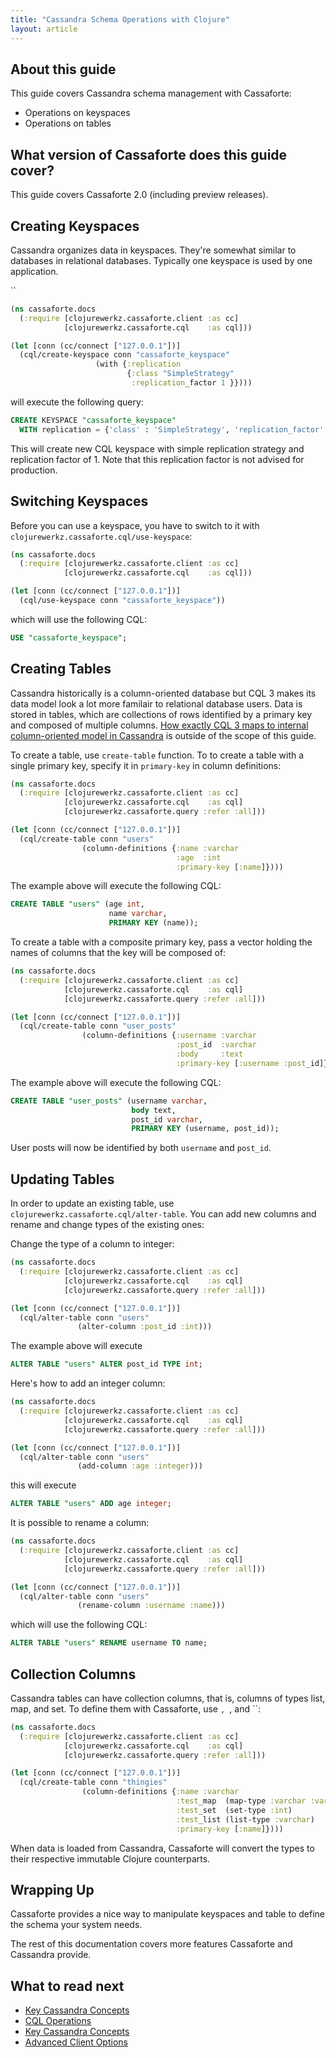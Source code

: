 ```yaml
---
title: "Cassandra Schema Operations with Clojure"
layout: article
---
```


## About this guide

This guide covers Cassandra schema management with Cassaforte:

 * Operations on keyspaces
 * Operations on tables


## What version of Cassaforte does this guide cover?

This guide covers Cassaforte 2.0 (including preview releases).


## Creating Keyspaces

Cassandra organizes data in keyspaces. They're somewhat similar to
databases in relational databases. Typically one keyspace is used by
one application.

``

```clj
(ns cassaforte.docs
  (:require [clojurewerkz.cassaforte.client :as cc]
            [clojurewerkz.cassaforte.cql    :as cql]))

(let [conn (cc/connect ["127.0.0.1"])]
  (cql/create-keyspace conn "cassaforte_keyspace"
                   (with {:replication
                          {:class "SimpleStrategy"
                           :replication_factor 1 }})))
```

will execute the following query:

```sql
CREATE KEYSPACE "cassaforte_keyspace"
  WITH replication = {'class' : 'SimpleStrategy', 'replication_factor' : 1};
```

This will create new CQL keyspace with simple replication strategy and
replication factor of 1. Note that this replication factor is not
advised for production.

## Switching Keyspaces

Before you can use a keyspace, you have to switch to it with
`clojurewerkz.cassaforte.cql/use-keyspace`:

```clj
(ns cassaforte.docs
  (:require [clojurewerkz.cassaforte.client :as cc]
            [clojurewerkz.cassaforte.cql    :as cql]))

(let [conn (cc/connect ["127.0.0.1"])]
  (cql/use-keyspace conn "cassaforte_keyspace"))
```

which will use the following CQL:

```sql
USE "cassaforte_keyspace";
```


## Creating Tables

Cassandra historically is a column-oriented database but CQL 3 makes its data
model look a lot more familair to relational database users. Data is stored
in tables, which are collections of rows identified by a primary key and composed
of multiple columns. [How exactly CQL 3 maps to internal column-oriented model in Cassandra](http://www.opensourceconnections.com/blog/2013/07/24/understanding-how-cql3-maps-to-cassandras-internal-data-structure/) is outside of the scope of this guide.

To create a table, use `create-table` function.
To to create a table with a single primary key, specify
it in `primary-key` in column definitions:

```clj
(ns cassaforte.docs
  (:require [clojurewerkz.cassaforte.client :as cc]
            [clojurewerkz.cassaforte.cql    :as cql]
            [clojurewerkz.cassaforte.query :refer :all]))

(let [conn (cc/connect ["127.0.0.1"])]
  (cql/create-table conn "users"
                (column-definitions {:name :varchar
                                     :age  :int
                                     :primary-key [:name]})))
```

The example above will execute the following CQL:

```sql
CREATE TABLE "users" (age int,
                      name varchar,
                      PRIMARY KEY (name));
```

To create a table with a composite primary key, pass a vector holding the names of
columns that the key will be composed of:

```clj
(ns cassaforte.docs
  (:require [clojurewerkz.cassaforte.client :as cc]
            [clojurewerkz.cassaforte.cql    :as cql]
            [clojurewerkz.cassaforte.query :refer :all]))

(let [conn (cc/connect ["127.0.0.1"])]
  (cql/create-table conn "user_posts"
                (column-definitions {:username :varchar
                                     :post_id  :varchar
                                     :body     :text
                                     :primary-key [:username :post_id]})))
```

The example above will execute the following CQL:


```sql
CREATE TABLE "user_posts" (username varchar,
                           body text,
                           post_id varchar,
                           PRIMARY KEY (username, post_id));
```

User posts will now be identified by both `username` and `post_id`.

## Updating Tables

In order to update an existing table, use
`clojurewerkz.cassaforte.cql/alter-table`. You can add new columns and
rename and change types of the existing ones:

Change the type of a column to integer:

```clj
(ns cassaforte.docs
  (:require [clojurewerkz.cassaforte.client :as cc]
            [clojurewerkz.cassaforte.cql    :as cql]
            [clojurewerkz.cassaforte.query :refer :all]))

(let [conn (cc/connect ["127.0.0.1"])]
  (cql/alter-table conn "users"
               (alter-column :post_id :int)))
```

The example above will execute

```sql
ALTER TABLE "users" ALTER post_id TYPE int;
```

Here's how to add an integer column:

```clj
(ns cassaforte.docs
  (:require [clojurewerkz.cassaforte.client :as cc]
            [clojurewerkz.cassaforte.cql    :as cql]
            [clojurewerkz.cassaforte.query :refer :all]))

(let [conn (cc/connect ["127.0.0.1"])]
  (cql/alter-table conn "users"
               (add-column :age :integer)))
```

this will execute

```sql
ALTER TABLE "users" ADD age integer;
```

It is possible to rename a column:

```clj
(ns cassaforte.docs
  (:require [clojurewerkz.cassaforte.client :as cc]
            [clojurewerkz.cassaforte.cql    :as cql]
            [clojurewerkz.cassaforte.query :refer :all]))

(let [conn (cc/connect ["127.0.0.1"])]
  (cql/alter-table conn "users"
               (rename-column :username :name)))
```

which will use the following CQL:

```sql
ALTER TABLE "users" RENAME username TO name;
```

## Collection Columns

Cassandra tables can have collection columns, that is, columns
of types list, map, and set. To define them with Cassaforte, use
``, ``, and ``:

```clj
(ns cassaforte.docs
  (:require [clojurewerkz.cassaforte.client :as cc]
            [clojurewerkz.cassaforte.cql    :as cql]
            [clojurewerkz.cassaforte.query :refer :all]))

(let [conn (cc/connect ["127.0.0.1"])]
  (cql/create-table conn "thingies"
                (column-definitions {:name :varchar
                                     :test_map  (map-type :varchar :varchar)
                                     :test_set  (set-type :int)
                                     :test_list (list-type :varchar)
                                     :primary-key [:name]})))
```

When data is loaded from Cassandra, Cassaforte will convert the types to
their respective immutable Clojure counterparts.



## Wrapping Up

Cassaforte provides a nice way to manipulate
keyspaces and table to define the schema your system needs.

The rest of this documentation covers more features Cassaforte and
Cassandra provide.


## What to read next

  * [Key Cassandra Concepts](/articles/cassandra_concepts.html)
  * [CQL Operations](/articles/cql.html)
  * [Key Cassandra Concepts](/articles/cassandra_concepts.html)
  * [Advanced Client Options](/articles/advanced_client_options.html)
